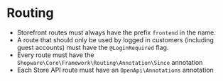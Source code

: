 # Routing

 * Storefront routes must always have the prefix `frontend` in the name.
 * A route that should only be used by logged in customers (including guest accounts) must have the `@LoginRequired` flag.
 * Every route must have the `Shopware\Core\Framework\Routing\Annotation\Since` annotation
 * Each Store API route must have an `OpenApi\Annotations` annotation